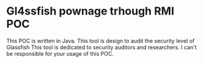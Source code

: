 Gl4ssfish pownage trhough RMI POC
========

This POC is written in Java. This tool is design to audit the security level of Glassfish
This tool is dedicated to security auditors and researchers. I can't be responsible for your usage of this POC.


